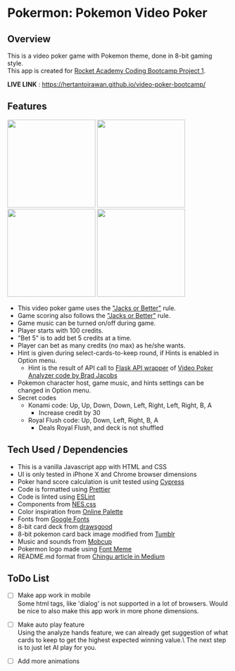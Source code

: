 # Pokermon: Pokemon Video Poker
## Overview
This is a video poker game with Pokemon theme, done in 8-bit gaming style.\
This app is created for [Rocket Academy Coding Bootcamp Project 1](https://bootcamp.rocketacademy.co/projects/project-1-video-poker).

**LIVE LINK** : https://hertantoirawan.github.io/video-poker-bootcamp/

## Features

<img src="https://user-images.githubusercontent.com/17814490/147749905-de12cdb1-0e7a-4fd9-aa7d-156da3866eeb.png" width="200"> <img src="https://user-images.githubusercontent.com/17814490/147762408-0e58d4c3-cb20-41ea-a237-6699129ff90e.png" width="200"> <img src="https://user-images.githubusercontent.com/17814490/147765759-50a0c545-9eaf-4231-b805-c6e6f49312aa.png" width="200"> <img src="https://user-images.githubusercontent.com/17814490/147750002-9de609f0-7480-4c41-9a5e-62dd511ae7bb.png" width="200">

- This video poker game uses the ["Jacks or Better"](https://en.wikipedia.org/wiki/Video_poker#Jacks_or_Better) rule. 
- Game scoring also follows the ["Jacks or Better"](https://en.wikipedia.org/wiki/Video_poker#Jacks_or_Better) rule.
- Game music can be turned on/off during game.
- Player starts with 100 credits.
- "Bet 5" is to add bet 5 credits at a time.
- Player can bet as many credits (no max) as he/she wants.
- Hint is given during select-cards-to-keep round, if Hints is enabled in Option menu.
  - Hint is the result of API call to [Flask API wrapper](https://github.com/hertantoirawan/video_poker_analyzer) of [Video Poker Analyzer code by Brad Jacobs](https://github.com/BradAJ/video_poker_analyzer)
- Pokemon character host, game music, and hints settings can be changed in Option menu.
- Secret codes
  - Konami code: Up, Up, Down, Down, Left, Right, Left, Right, B, A
    - Increase credit by 30
  - Royal Flush code: Up, Down, Left, Right, B, A
    - Deals Royal Flush, and deck is not shuffled

## Tech Used / Dependencies

- This is a vanilla Javascript app with HTML and CSS
- UI is only tested in iPhone X and Chrome browser dimensions
- Poker hand score calculation is unit tested using [Cypress](https://www.npmjs.com/package/cypress)
- Code is formatted using [Prettier](https://www.npmjs.com/package/prettier)
- Code is linted using [ESLint](https://www.npmjs.com/package/eslint) 
- Components from [NES.css](https://nostalgic-css.github.io/NES.css/)
- Color inspiration from [Online Palette](https://www.onlinepalette.com/pokemon/)
- Fonts from [Google Fonts](https://fonts.google.com/specimen/Press+Start+2P)
- 8-bit card deck from [drawsgood](https://drawsgood.itch.io/)
- 8-bit pokemon card back image modified from [Tumblr](https://66.media.tumblr.com/2c0f485a7b6c4c3e3ddd5bdb3d70794b/tumblr_mfluqxX5FE1rfjowdo1_540.gif)
- Music and sounds from [Mobcup](https://mobcup.net/)
- Pokermon logo made using [Font Meme](https://fontmeme.com/pokemon-font/)
- README.md format from [Chingu article in Medium](https://medium.com/chingu/keys-to-a-well-written-readme-55c53d34fe6d)

## ToDo List
- [ ] Make app work in mobile\
      Some html tags, like 'dialog' is not supported in a lot of browsers.
      Would be nice to also make this app work in more phone dimensions.
- [ ] Make auto play feature\
      Using the analyze hands feature, we can already get suggestion of what cards to keep to get the highest expected winning value.\ The next step is to just let AI play for you.
- [ ] Add more animations




